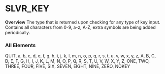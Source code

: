 # SLVR_KEY
**Overview**
The type that is returned upon checking for any type of key input. Contains all characters from 0-9, a-z, A-Z, extra symbols are being added periodically.

### All Elements
QUIT,
	a, b, c, d, e, f, g, h, i, j, k, l, m, n, o, p, q, r, s, t, u, v, w, x, y, z,
	A, B, C, D, E, F, G, H, I, J, K, L, M, N, O, P, Q, R, S, T, U, V, W, X, Y, Z,
	ONE, TWO, THREE, FOUR, FIVE, SIX, SEVEN, EIGHT, NINE, ZERO,
	NOKEY
